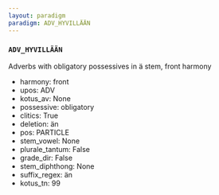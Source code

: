 ```yaml
---
layout: paradigm
paradigm: ADV_HYVILLÄÄN
---
```

### ` ADV_HYVILLÄÄN `

Adverbs with obligatory possessives in ä stem, front harmony
* harmony: front
* upos: ADV
* kotus_av: None
* possessive: obligatory
* clitics: True
* deletion: än
* pos: PARTICLE
* stem_vowel: None
* plurale_tantum: False
* grade_dir: False
* stem_diphthong: None
* suffix_regex: än
* kotus_tn: 99
